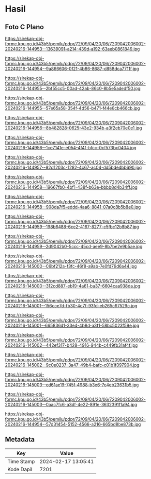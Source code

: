 # Hasil

## Foto C Plano

https://sirekap-obj-formc.kpu.go.id/43b5/pemilu/pdpr/72/09/04/20/06/7209042006002-20240216-144953--13639091-a214-439d-a192-63aeb0861849.jpg

https://sirekap-obj-formc.kpu.go.id/43b5/pemilu/pdpr/72/09/04/20/06/7209042006002-20240216-144954--9a866606-0f21-4b86-8687-d858dca7711f.jpg

https://sirekap-obj-formc.kpu.go.id/43b5/pemilu/pdpr/72/09/04/20/06/7209042006002-20240216-144955--2bf55cc5-00ad-42ab-86c0-8b5e5adedf50.jpg

https://sirekap-obj-formc.kpu.go.id/43b5/pemilu/pdpr/72/09/04/20/06/7209042006002-20240216-144955--57e65a58-354f-4d56-b471-f44e8cb466cb.jpg

https://sirekap-obj-formc.kpu.go.id/43b5/pemilu/pdpr/72/09/04/20/06/7209042006002-20240216-144956--8b482828-0625-43e2-934b-a3f2eb70e0e1.jpg

https://sirekap-obj-formc.kpu.go.id/43b5/pemilu/pdpr/72/09/04/20/06/7209042006002-20240216-144956--1ce7141e-e054-4f41-bfcc-0cf573bc0404.jpg

https://sirekap-obj-formc.kpu.go.id/43b5/pemilu/pdpr/72/09/04/20/06/7209042006002-20240216-144957--82d1203c-1282-4c67-ac04-dd5bde4bb690.jpg

https://sirekap-obj-formc.kpu.go.id/43b5/pemilu/pdpr/72/09/04/20/06/7209042006002-20240216-144958--19667fb0-4bf1-438f-b63e-bbbb8d4b34ff.jpg

https://sirekap-obj-formc.kpu.go.id/43b5/pemilu/pdpr/72/09/04/20/06/7209042006002-20240216-144958--908da7f5-eddd-4aa6-8841-07a0c8b5b8e0.jpg

https://sirekap-obj-formc.kpu.go.id/43b5/pemilu/pdpr/72/09/04/20/06/7209042006002-20240216-144959--198b6488-6ce2-4167-8277-c5fbc12b8b87.jpg

https://sirekap-obj-formc.kpu.go.id/43b5/pemilu/pdpr/72/09/04/20/06/7209042006002-20240216-144959--2d9042b0-5ccc-45cd-aee9-8b7be2e9b5ae.jpg

https://sirekap-obj-formc.kpu.go.id/43b5/pemilu/pdpr/72/09/04/20/06/7209042006002-20240216-145000--06bf212a-f3fc-46f8-a9ab-7e0fd79d6a44.jpg

https://sirekap-obj-formc.kpu.go.id/43b5/pemilu/pdpr/72/09/04/20/06/7209042006002-20240216-145000--312cd887-eb19-4a61-ba37-6604caa938da.jpg

https://sirekap-obj-formc.kpu.go.id/43b5/pemilu/pdpr/72/09/04/20/06/7209042006002-20240216-145001--156cce7d-fb30-4c7f-93fd-eb265c97529c.jpg

https://sirekap-obj-formc.kpu.go.id/43b5/pemilu/pdpr/72/09/04/20/06/7209042006002-20240216-145001--665836d1-33e4-4b8d-a3f1-58bc5023f59e.jpg

https://sirekap-obj-formc.kpu.go.id/43b5/pemilu/pdpr/72/09/04/20/06/7209042006002-20240216-145002--442ef317-b428-4916-944b-c449fb31af4f.jpg

https://sirekap-obj-formc.kpu.go.id/43b5/pemilu/pdpr/72/09/04/20/06/7209042006002-20240216-145002--9c0e0237-3a47-49b4-bafc-c01b1f097904.jpg

https://sirekap-obj-formc.kpu.go.id/43b5/pemilu/pdpr/72/09/04/20/06/7209042006002-20240216-145003--cd61ae19-745f-4988-b3e6-7c4eb23631b5.jpg

https://sirekap-obj-formc.kpu.go.id/43b5/pemilu/pdpr/72/09/04/20/06/7209042006002-20240216-145003--0aac7fc6-a3df-4e22-891e-3632391f1a94.jpg

https://sirekap-obj-formc.kpu.go.id/43b5/pemilu/pdpr/72/09/04/20/06/7209042006002-20240216-144954--57d31454-5152-4568-a216-665bd8be873b.jpg


## Metadata

| Key        | Value               |
| ---------- | ------------------- |
| Time Stamp | 2024-02-17 13:05:41 |
| Kode Dapil | 7201                |



